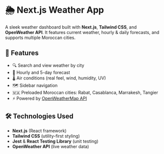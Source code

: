 # 🌦️ Next.js Weather App

A sleek weather dashboard built with **Next.js**, **Tailwind CSS**, and **OpenWeather API**. It features current weather, hourly & daily forecasts, and supports multiple Moroccan cities.

## 🚀 Features

- 🔍 Search and view weather by city
- 📆 Hourly and 5-day forecast
- 🌡️ Air conditions (real feel, wind, humidity, UV)
- 🗺️ Sidebar navigation
- 🇲🇦 Preloaded Moroccan cities: Rabat, Casablanca, Marrakesh, Tangier
- ⚡ Powered by [OpenWeatherMap API](https://openweathermap.org/)

## 🛠️ Technologies Used

- **Next.js** (React framework)
- **Tailwind CSS** (utility-first styling)
- **Jest** & **React Testing Library** (unit testing)
- **OpenWeather API** (live weather data)

